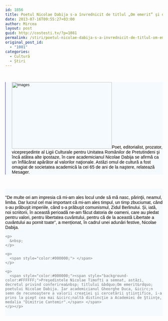```yaml
---
id: 1856
title: Poetul Nicolae Dabija s-a învrednicit de titlul „Om emerit” şi de medalia „Dimitrie Cantemir”
date: 2013-07-16T09:55:27+03:00
author: Mircea
layout: post
guid: http://costesti.tv/?p=1081
permalink: /stiri/poetul-nicolae-dabija-s-a-invrednicit-de-titlul-om-emerit-si-de-medalia-dimitrie-cantemir/
original_post_id:
  - "1081"
categories:
  - Cultură
  - Știri
---
```

​ 

<div class="lbr_2d lpad20" style="border-left-color:rgb(45,49,146);border-left-width:1px;border-left-style:solid;padding-left:20px;color:rgb(119,119,119);font-family:arial;font-size:12px;background-color:rgb(245,250,254);">
  <a href="http://costesti.tv/costestitv/wp-content/uploads//2013/07/images2.jpg"><img alt="images" class="alignleft size-full wp-image-1083" src="http://costesti.tv/costestitv/wp-content/uploads//2013/07/images2.jpg" style="width:320px;height:213px;" /></a><span style="color:#000000;"><span class="c2d size14" style="font-size:14px;"><span style="background-color:#FFFFFF;">Poet, editorialist, prozator, vicepreşedinte al Ligii Culturale pentru Unitatea Rom&acirc;nilor de Pretutindeni şi &icirc;ncă at&acirc;tea alte ipostaze, &icirc;n care academicianul Nicolae Dabija se afirmă ca un &icirc;nflăcărat apărător al valorilor naţionale. Astăzi omul de cultură a fost omagiat de societatea academică la cei 65 de ani de la naştere, relatează Mesager.</span></span></span>
</div>

&nbsp; 

<div class="bpad10 tpad20" style="padding-bottom:10px;padding-top:20px;color:rgb(119,119,119);font-family:arial;font-size:12px;background-color:rgb(245,250,254);">
  <div class="size14" id="txtBlock" style="font-size:14px;">
    <span style="color:#000000;"><span style="background-color:#FFFFFF;">"De multe ori am impresia că mi-am ales locul unde să mă nasc, părinţii, neamul, limba. Dar lucrul cel mai important că mi-am ales timpul, un timp zbuciumat, c&acirc;nd s-au prăbuşit imperiile, c&acirc;nd s-a prăbuşit comunismul, Zidul Berlinului. Și, iată, noi scriitorii, &icirc;n această perioadă ne-am făcut datoria de oameni, care au pledat pentru valori, pentru libertatea cuv&acirc;ntului, pentru că de la această Libertate a cuv&acirc;ntului au pornit toate", a menționat, &icirc;n cadrul unei adunări festive, Nicolae Dabija.</span></span></p> 
    
    <p>
      &nbsp;
    </p>
    
    <p>
      <span style="color:#000000;"> </span>
    </p>
    
    <p>
      <span style="color:#000000;"><span style="background-color:#FFFFFF;">Preşedintele Nicolae Timofti a semnat, astăzi, decretul privind conferirea&nbsp; titlului &bdquo;Om emerit&rdquo; poetului Nicolae Dabija. Iar academicianul Gheorghe Duca, &icirc;n semn de recunoaştere a valorii creaţiei şi cercetării ştiinţifice, i-a prins la piept cea mai &icirc;naltă distincţie a Academiei de Ştiinţe, medalia "Dimitrie Cantemir".</span> </span>
    </p></p>
  </div>
</div>

&nbsp;